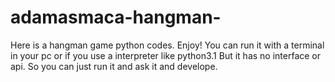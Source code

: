 # adamasmaca-hangman-
Here is a hangman game python codes. Enjoy!
You can run it with a terminal in your pc or if you use a interpreter like python3.1
But it has no interface or api. 
So you can just run it and ask it and develope.
